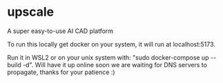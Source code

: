 # upscale
A super easy-to-use AI CAD platform

To run this locally get docker on your system, it will run at localhost:5173.

Run it in WSL2 or on your unix system with: "sudo docker-compose up --build -d".
Will have it up online soon we are waiting for DNS servers to propagate, thanks for your patience :)


